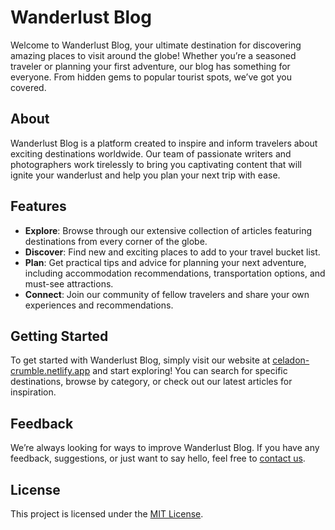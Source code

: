 <!DOCTYPE html><html><head><meta charset="utf-8"></head><body id="preview">
<h1 class="code-line" data-line-start="0" data-line-end="1"><a id="Wanderlust_Blog_0"></a>Wanderlust Blog</h1>
<p class="has-line-data" data-line-start="2" data-line-end="3">Welcome to Wanderlust Blog, your ultimate destination for discovering amazing places to visit around the globe! Whether you’re a seasoned traveler or planning your first adventure, our blog has something for everyone. From hidden gems to popular tourist spots, we’ve got you covered.</p>
<h2 class="code-line" data-line-start="4" data-line-end="5"><a id="About_4"></a>About</h2>
<p class="has-line-data" data-line-start="6" data-line-end="7">Wanderlust Blog is a platform created to inspire and inform travelers about exciting destinations worldwide. Our team of passionate writers and photographers work tirelessly to bring you captivating content that will ignite your wanderlust and help you plan your next trip with ease.</p>
<h2 class="code-line" data-line-start="8" data-line-end="9"><a id="Features_8"></a>Features</h2>
<ul>
<li class="has-line-data" data-line-start="10" data-line-end="11"><strong>Explore</strong>: Browse through our extensive collection of articles featuring destinations from every corner of the globe.</li>
<li class="has-line-data" data-line-start="11" data-line-end="12"><strong>Discover</strong>: Find new and exciting places to add to your travel bucket list.</li>
<li class="has-line-data" data-line-start="12" data-line-end="13"><strong>Plan</strong>: Get practical tips and advice for planning your next adventure, including accommodation recommendations, transportation options, and must-see attractions.</li>
<li class="has-line-data" data-line-start="13" data-line-end="15"><strong>Connect</strong>: Join our community of fellow travelers and share your own experiences and recommendations.</li>
</ul>
<h2 class="code-line" data-line-start="15" data-line-end="16"><a id="Getting_Started_15"></a>Getting Started</h2>
<p class="has-line-data" data-line-start="17" data-line-end="18">To get started with Wanderlust Blog, simply visit our website at <a href="[https://celadon-crumble-a92bc4.netlify.app/](https://soft-cendol-6aad38.netlify.app/)">celadon-crumble.netlify.app</a> and start exploring! You can search for specific destinations, browse by category, or check out our latest articles for inspiration.</p>
<h2 class="code-line" data-line-start="20" data-line-end="21"><a id="Feedback_20"></a>Feedback</h2>
<p class="has-line-data" data-line-start="22" data-line-end="23">We’re always looking for ways to improve Wanderlust Blog. If you have any feedback, suggestions, or just want to say hello, feel free to <a href="/cdn-cgi/l/email-protection#89ffe8fbfce7fafcfbece7bbb9b9bac9eee4e8e0e5a7eae6e4">contact us</a>.</p>
<h2 class="code-line" data-line-start="24" data-line-end="25"><a id="License_24"></a>License</h2>
<p class="has-line-data" data-line-start="26" data-line-end="27">This project is licensed under the <a href="LICENSE">MIT License</a>.</p>
